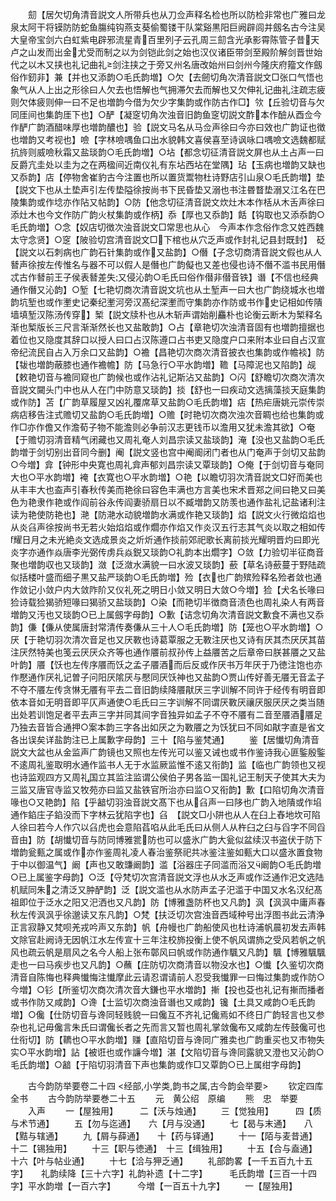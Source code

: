 <!-- { "loadSidebar": true } -->
　　劎【居欠切角清音説文人所带兵也从刀佥声释名检也所以防检非常也广雅曰龙泉太阿干将镆防防蛇鱼膓纯钩燕支葵偷蜀镂干队棠谿黒阳巨阙辟闾并劔名古今注吴大皇帝宝剑六白虹紫电辟邪流星青百里列子云孔周三劎含光承影霄陈管子昔天卢之山发而出金尤受而制之以为剑铠此剑之始也汉仪诸臣带剑至殿阶解剑晋世始代之以木又挟也礼记曲礼剑注挟之于旁又州名唐改始州曰剑州今隆庆府籀文作劔俗作釰非】兼【并也又添韵○毛氏韵増】○欠【去劒切角次清音説文□张口气悟也象气从人上出之形徐曰人欠去也悟解也气拥滞欠去而解也又欠伸礼记曲礼注疏志疲则欠体疲则伸一曰不足也増韵今借为欠少字集韵或作防古作□】欦【丘验切音与欠同厓间也集韵厓下也】○酽【凝窆切角次浊音旧韵鱼窆切説文酢本作醶从酉佥今作酽广韵酒醋味厚也増韵醲也】验【説文马名从马佥声徐曰今亦曰效也广韵证也徴也増韵又考视也】噞【字林噞喁鱼口出水貌韩文喜侯喜至诗讽咏口喁噞文选魏都赋抗旍则威噞秋霜又盐琰韵○毛氏韵増】○坫【都念切征清音説文屏也从土占声一曰反爵亢圭处以圭为之在两楹间近南仪礼有东坫西坫在堂隅】玷【玉病也増韵又缺也又忝韵】店【停物舍崔豹古今注置也所以置货鬻物杜诗野店引山泉○毛氏韵増】垫【説文下也从土垫声引左传垫隘徐按尚书下民昏垫又溺也书注昬瞀垫溺又江名在巴陵集韵或作埝亦作阽又帖韵】○防【他念切征清音説文炊灶木本作栝从木舌声徐曰添灶木也今文作防广韵火杖集韵或作柄】忝【厚也又忝韵】餂【钩取也又添忝韵○毛氏韵増】○念【奴店切徴次浊音説文□常思也从心　今声本作念俗作念又姓西魏太守念贤】○窆【陂验切宫清音説文□下棺也从穴乏声或作封礼记县封既封】　砭【説文以石刺病也广韵石针集韵或作又盐韵】○僭【子念切商清音説文假也从人朁声徐按左传惟名与器不可以假人是僭也广韵儗也又差也侵也诗不僭不滥书民用僭忒古作朁前王子侯表朁差失又侵沁韵○毛氏曰俗作僣非僣音铁】谮【不信也经典通作僭又沁韵】○堑【七艳切商次清音説文坑也从土堑声一曰大也广韵绕城水也増韵坑堑也或作壍史记秦纪壍河旁汉髙纪深壍而守集韵亦作防或书作史记相如传隤墙填堑汉陈汤传穿】椠【説文牍朴也从木斩声谓始削麤朴也论衡云断木为椠释名渐也椠版长三尺言渐渐然长也又盐敢韵】○占【章艳切次浊清音固有也増韵擅据也着位也又隐度其辞口以授人曰口占汉陈遵口占书吏又隐度户口来附本业曰自占汉宣帝纪流民自占入万余口又盐韵】○襜【昌艳切次商次清音披衣也集韵或作幨裧】防【韨也増韵蔽膝也通作襜幨】防【马急行○平水韵増】韂【马障泥也又陷韵】觇【敕艳切音与襜同窥也广韵候也或作沾礼记斯沾又盐韵】○闪【舒瞻切次商次清次音説文闚头门中也从人在门中防意又琰韵】掞【舒也一曰疾动文选摛藻掞天庭集韵或作防】苫【广韵草履屋又凶礼覆席草又盐韵○毛氏韵増】痁【热疟唐姚元崇传崇病痁移告注式赡切又盐韵○毛氏韵増】○赡【时艳切次商次浊次音睭也给也集韵或作□亦作儋又作澹荀子物不能澹则必争前汉志更钱币以澹用又犹未澹其欲】○奄【于赡切羽清音精气闭藏也又周礼奄人刘昌宗读又盐琰韵】淹【没也又盐韵○毛氏韵増于剑切别出音同今删】阉【説文竖也宫中阉阍闭门者也从门奄声于剑切又盐韵○今増】弇【钟形中央寛也周礼弇声郁刘昌宗读又覃琰韵】○俺【于剑切音与奄同大也○平水韵増】裺【衣寛也○平水韵増】○艳【以瞻切羽次清音説文□好而美也从丰丰大也盇声引春秋传美而艳徐曰容色丰满也方言美也宋术晋郑之间曰艳又曰美色为艳隶作艳或作阎前谷永传阎妻骄扇日以不臧増韵又防羡也通作盐礼记盐诸利注读为艳使防艳也】滟【防滟水动貌増韵水满或作艳又琰韵】焰【説文火行微焰焰也从炎臽声徐按尚书无若火始焰焰或作爓亦作焰又作炎汉五行志其气炎以取之相如传耀日月之未光絶炎文选成景炎之炘炘通作掞前郊祀歌长离前掞光耀明晋灼曰即光炎字亦通作焱唐李光弼传虏兵焱鋭又琰韵○礼韵本出爓字】○敛【力验切半征商音聚也増韵収也又琰韵】潋【泛潋水满貌一曰水波又琰韵】蘝【草名诗蘝蔓于野陆疏似括楼叶盛而细子黒又盐严琰韵○毛氏韵増】殓【衣也广韵殡殓释名殓者敛也通作敛记小敛户内大敛阼阶又仪礼死之明日小敛又明日大敛○今増】猃【犬名长喙曰猃诗载猃猲骄短喙曰猲骄又盐琰韵】○染【而艳切半徴商音渍色也周礼染人有两音増韵又汚也又琰韵○已上属劔字母韵】○歉【诘念切角次清音説文歉食不满也又忝韵】傔【傔从使属唐封常清传奏傔从三十人○毛氏韵増】防【笼也○平水韵増】○厌【于艳切羽次清次音足也又厌斁也诗葛覃服之无斁注厌也又诗有厌其杰厌厌其苗注厌然特美也笺云厌厌众齐等也通作餍前叔孙传上益餍苦之后章帝曰朕甚餍之又盐叶韵】餍【饫也左传序餍而饫之孟子餍酒而后反或作厌书万年厌于乃徳注饱也亦作懕通作厌礼记曽子问阳厌隂厌与懕同厌饫神也又盐韵○贾山传好善无餍无音孟子不夺不餍左传贪惏无餍有平去二音旧韵续降餍猒厌三字训解不同许于经传有明音即依本音如无明音即平仄声通使○毛氏曰三字训解不同谓厌斁厌禳厌服厌厌之类当随出处若训饱足者平去声三字并同其间字音独异如孟子不夺不餍有二音至餍酒餍足乃独去音皆合通押○案本韵三字各出如厌之为斁餍之为饫犹曰不同如猒字直是省文各出误矣详盐韵注已上属歉字母韵】三十【陷与鉴梵通】
　　鉴【居懴切角清音説文大盆也从金监声广韵镜也又照也左传光可以鉴又诫也或书作鉴诗我心匪鍳殷鍳不逺周礼鉴取明水通作监书人无于水监厥监惟不逺又衔韵】监【临也广韵领也又视也诗监观四方又周礼国立其监注监谓公侯伯子男各监一国礼记王制天子使其大夫为三监又唐官寺监又牧苑亦曰监又盐铁官所治亦曰监○又衔韵】歉【口陷切角次清音喙也○又艳韵】陷【乎韽切羽浊音説文髙下也从臽声一曰陊也广韵入地隤或作埳通作錎庄子錎没而下字林云犹陷字也】臽　【説文□小阱也从人在臼上舂地坎可陷人徐曰若今人作穴以臽虎也会意陷萏啗从此毛氏曰从侧人从杵臼之臼与舀字不同舀音由】防【胡懴切音与防同博雅瓽防也可以盛氷广韵大瓮似盆续汉书盗伏于防下増韵瓮甀之属或作亦作鉴周礼凌人春治鉴祭祀共冰鉴注鉴如甀大口以盛氷置食物于中以御温气】阚【声也又敢豏阚韵】滥【浴器庄子同滥而浴又阚韵○毛氏韵増○已上属鉴字母韵】○泛【寽梵切次宫清音説文浮也从水乏声或作泛通作汜文选陆机赋同朱之清泛又肿酽韵】泛【説文滥也从水防声孟子汜滥于中国又水名汉纪髙祖即位于泛水之阳又汜洒也又凡韵】防【博雅盏防杯也又凡韵】沨【沨沨中庸声春秋左传沨沨乎徐邈读又东凡韵】○梵【扶泛切次宫浊音西域种号出浮图书此云清浄正言寂静又梵呗羌戎吟声又东韵】帆【舟幔也广韵船使风也杜诗浦帆晨初发去声韩文除官赴阙诗无因帆江水左传宣十三年注校斾投衡上使不帆风谓斾之受风若帆之帆风也疏云帆是扇风之名今人船上张布鄣风曰帆或作防通作颿又凡韵】颿【博雅颿颿走也一曰马疾步也又凡韵】○蘸【庄防切次商清音以物没水也】○懴【久鉴切次商清音自陈悔也释典懴悔注懴摩此云请忍谓请前人忍受我懴罪一曰悔过集韵或作防○今増】○钐【所鉴切次商次清次音大鎌也平水増韵】摲【投也芟也礼记有摲而播者或书作防又咸韵】○谗【士监切次商浊音谮也又咸韵】镵【土具又咸韵○毛氏韵増】○儳【仕防切音与谗同轻贱貌一曰儳互不齐礼记儳焉如不终日广韵轻言也又参杂也礼记毋儳言朱氏曰谓儳长者之先而言又暂也周礼掌敛儳布又咸韵左传鼓儳可也仕衔切】防【韀也○平水韵増】赚【直陷切音与谗同广雅卖也广韵重买也又市物失实○平水韵增】詀【被诳也或作譧今増】湛【文陷切音与谗同露貌又澄也又沁韵○毛氏韵増】○韽【于陷切羽清音下声也集韵或作□又覃韵○已上属绀字母韵】

　　古今韵防举要卷二十四
<经部,小学类,韵书之属,古今韵会举要>
　　钦定四库全书
　　古今韵防举要巻二十五
　　元　黄公绍　原编
　　熊　忠　举要
　　入声
　　一【屋独用】　　　二【沃与烛通】
　　三【觉独用】　　　四【质与术节通】
　　五【勿与迄通】　　六【月与没通】
　　七【曷与末通】　　八【黠与辖通】
　　九【屑与薛通】　　十【药与铎通】
　　十一【陌与麦昔通】十二【锡独用】
　　十三【职与徳通】　十三【缉独用】
　　十五【合与盍通】　十六【叶与帖业通】
　　十七【洽与狎乏通】
　　礼部韵畧【一千五百九十五字】　　礼韵续降【三十六字】礼韵补遗【十二字】　　　毛氏韵増【三百一十四字】平水韵増【一百六字】　　　今増【一百五十九字】
　　一【屋独用】
